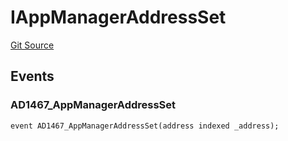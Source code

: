# IAppManagerAddressSet
[Git Source](https://github.com/thrackle-io/tron/blob/de69f371f7fd94a0b22f5a213d7ab3968548d9bf/src/common/IEvents.sol)


## Events
### AD1467_AppManagerAddressSet

```solidity
event AD1467_AppManagerAddressSet(address indexed _address);
```

